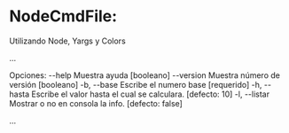 # NodeCmdFile:
Utilizando Node, Yargs y Colors

... 

Opciones:
      --help     Muestra ayuda                                        [booleano]
      --version  Muestra número de versión                            [booleano]
  -b, --base     Escribe el numero base                              [requerido]
  -h, --hasta    Escribe el valor hasta el cual se calculara.      [defecto: 10]
  -l, --listar   Mostrar o no en consola la info.               [defecto: false]

...